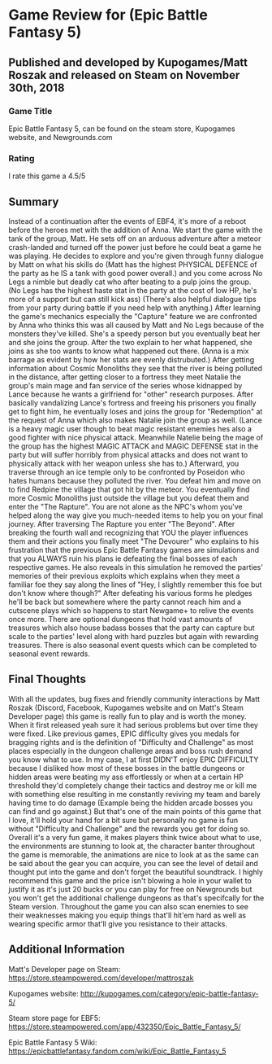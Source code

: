 # Game Review for (Epic Battle Fantasy 5)

## Published and developed by Kupogames/Matt Roszak and released on Steam on November 30th, 2018

### Game Title

Epic Battle Fantasy 5, can be found on the steam store, Kupogames website, and Newgrounds.com

### Rating

I rate this game a 4.5/5 

## Summary

Instead of a continuation after the events of EBF4, it's more of a reboot before the heroes met with the addition of Anna. We start the game with the tank of the group, Matt. He sets off on an arduous adventure after a meteor crash-landed and turned off the power just before he could beat a game he was playing. He decides to explore and you're given through funny dialogue by Matt on what his skills do (Matt has the highest PHYSICAL DEFENCE of the party as he IS a tank with good power overall.) and you come across No Legs a nimble but deadly cat who after beating to a pulp joins the group. (No Legs has the highest haste stat in the party at the cost of low HP, he's more of a support but can still kick ass) (There's also helpful dialogue tips from your party during battle if you need help with anything.) After learning the game's mechanics especially the "Capture" feature we are confronted by Anna who thinks this was all caused by Matt and No Legs because of the monsters they've killed. She's a speedy person but you eventually beat her and she joins the group. After the two explain to her what happened, she joins as she too wants to know what happened out there. (Anna is a mix barrage as evident by how her stats are evenly distrubuted.) After getting information about Cosmic Monoliths they see that the river is being polluted in the distance, after getting closer to a fortress they meet Natalie the group's main mage and fan service of the series whose kidnapped by Lance because he wants a girlfriend for "other" research purposes. After basically vandalizing Lance's fortress and freeing his prisoners you finally get to fight him, he eventually loses and joins the group for "Redemption" at the request of Anna which also makes Natalie join the group as well. (Lance is a heavy magic user though to beat magic resistant enemies hes also a good fighter with nice physical attack. Meanwhile Natelie being the mage of the group has the highest MAGIC ATTACK and MAGIC DEFENSE stat in the party but will suffer horribly from physical attacks and does not want to physically attack with her weapon unless she has to.) Afterward, you traverse through an ice temple only to be confronted by Poseidon who hates humans because they polluted the river. You defeat him and move on to find Redpine the village that got hit by the meteor. You eventually find more Cosmic Monoliths just outside the village but you defeat them and enter the "The Rapture". You are not alone as the NPC's whom you've helped along the way give you much-needed items to help you on your final journey. After traversing The Rapture you enter "The Beyond". After breaking the fourth wall and recognizing that YOU the player influences them and their actions you finally meet "The Devourer" who explains to his frustration that the previous Epic Battle Fantasy games are simulations and that you ALWAYS ruin his plans ie defeating the final bosses of each respective games. He also reveals in this simulation he removed the parties' memories of their previous exploits which explains when they meet a familiar foe they say along the lines of "Hey, I slightly remember this foe but don't know where though?" After defeating his various forms he pledges he'll be back but somewhere where the party cannot reach him and a cutscene plays which so happens to start Newgame+ to relive the events once more. There are optional dungeons that hold vast amounts of treasures which also house badass bosses that the party can capture but scale to the parties' level along with hard puzzles but again with rewarding treasures. There is also seasonal event quests which can be completed to seasonal event rewards.

## Final Thoughts

With all the updates, bug fixes and friendly community interactions by Matt Roszak (Discord, Facebook, Kupogames website and on Matt's Steam Developer page) this game is really fun to play and is worth the money. When it first released yeah sure it had serious problems but over time they were fixed. Like previous games, EPIC difficulty gives you medals for bragging rights and is the definition of "Difficulty and Challenge" as most places especially in the dungeon challenge areas and boss rush demand you know what to use. In my case, I at first DIDN'T enjoy EPIC DIFFICULTY because I disliked how most of these bosses in the battle dungeons or hidden areas were beating my ass effortlessly or when at a certain HP threshold they'd completely change their tactics and destroy me or kill me with something else resulting in me constantly reviving my team and barely having time to do damage (Example being the hidden arcade bosses you can find and go against.)  But that's one of the main points of this game that I love, it'll hold your hand for a bit sure but personally no game is fun without "Difficulty and Challenge" and the rewards you get for doing so. Overall it's a very fun game, it makes players think twice about what to use, the environments are stunning to look at, the character banter throughout the game is memorable, the animations are nice to look at as the same can be said about the gear you can acquire, you can see the level of detail and thought put into the game and don't forget the beautiful soundtrack. I highly recommend this game and the price isn't blowing a hole in your wallet to justify it as it's just 20 bucks or you can play for free on Newgrounds but you won't get the additional challenge dungeons as that's specifcally for the Steam version. Throughout the game you can also scan enemies to see their weaknesses making you equip things that'll hit'em hard as well as wearing specific armor that'll give you resistance to their attacks. 

## Additional Information
Matt's Developer page on Steam: https://store.steampowered.com/developer/mattroszak

Kupogames website: http://kupogames.com/category/epic-battle-fantasy-5/

Steam store page for EBF5: https://store.steampowered.com/app/432350/Epic_Battle_Fantasy_5/

Epic Battle Fantasy 5 Wiki: https://epicbattlefantasy.fandom.com/wiki/Epic_Battle_Fantasy_5

